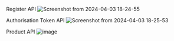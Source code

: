 Register API
![Screenshot from 2024-04-03 18-24-55](https://github.com/divyanshu1810/RA2111003010693/assets/91051053/d8ae57a6-b61b-4f18-a873-66eaa8dfb8ec)

Authorisation Token API
![Screenshot from 2024-04-03 18-25-53](https://github.com/divyanshu1810/RA2111003010693/assets/91051053/b8e33757-d2ce-45cd-b493-80f02ea83f54)

Product API
![image](https://github.com/divyanshu1810/RA2111003010693/assets/91051053/ef8b6e6b-a56c-467f-9fed-73866f35e382)

